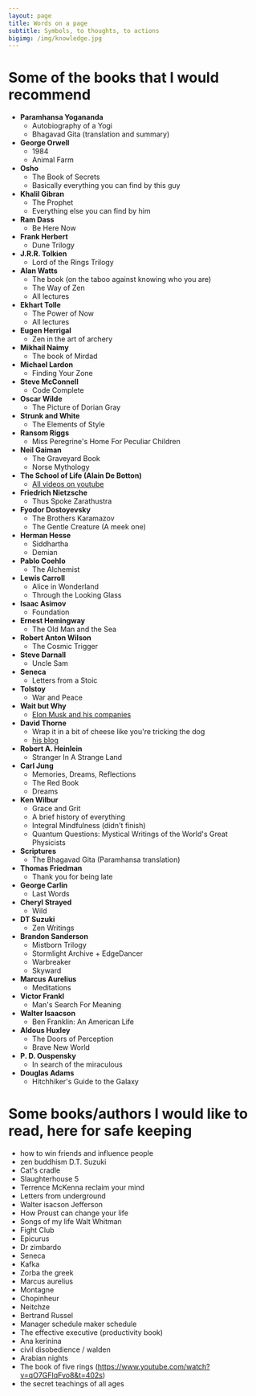 ```yaml
---
layout: page
title: Words on a page
subtitle: Symbols, to thoughts, to actions
bigimg: /img/knowledge.jpg
---
```

# Some of the books that I would recommend

* **Paramhansa Yogananda**
  * Autobiography of a Yogi
  * Bhagavad Gita (translation and summary)
* **George Orwell**
  * 1984
  * Animal Farm
* **Osho**
  * The Book of Secrets
  * Basically everything you can find by this guy
* **Khalil Gibran**
  * The Prophet
  * Everything else you can find by him
* **Ram Dass**
  * Be Here Now
* **Frank Herbert**
  * Dune Trilogy
* **J.R.R. Tolkien**
  * Lord of the Rings Trilogy
* **Alan Watts**
  * The book (on the taboo against knowing who you are)
  * The Way of Zen
  * All lectures
* **Ekhart Tolle**
  * The Power of Now
  * All lectures
* **Eugen Herrigal**  
  * Zen in the art of archery
* **Mikhail Naimy**
  * The book of Mirdad
* **Michael Lardon**
  * Finding Your Zone
* **Steve McConnell**
  * Code Complete
* **Oscar Wilde**
  * The Picture of Dorian Gray
* **Strunk and White**
  * The Elements of Style
* **Ransom Riggs** 
  * Miss Peregrine's Home For Peculiar Children
* **Neil Gaiman**
  * The Graveyard Book
  * Norse Mythology
* **The School of Life (Alain De Botton)**
  * [All videos on youtube](https://www.youtube.com/user/schooloflifechannel)
* **Friedrich Nietzsche**
  * Thus Spoke Zarathustra
* **Fyodor Dostoyevsky**
  * The Brothers Karamazov
  * The Gentle Creature (A meek one)
* **Herman Hesse**
  * Siddhartha 
  * Demian
* **Pablo Coehlo**
  * The Alchemist
* **Lewis Carroll**
  * Alice in Wonderland
  * Through the Looking Glass
* **Isaac Asimov**
  * Foundation
* **Ernest Hemingway**
  * The Old Man and the Sea
* **Robert Anton Wilson**
  * The Cosmic Trigger
* **Steve Darnall**
  * Uncle Sam
* **Seneca**
  * Letters from a Stoic
* **Tolstoy**
  * War and Peace
* **Wait but Why**
  * [Elon Musk and his companies](https://waitbutwhy.com/2017/03/elon-musk-post-series.html)
* **David Thorne**
  * Wrap it in a bit of cheese like you're tricking the dog
  * [his blog](http://www.27bslash6.com/)
* **Robert A. Heinlein**
  * Stranger In A Strange Land
* **Carl Jung**
  * Memories, Dreams, Reflections
  * The Red Book
  * Dreams
* **Ken Wilbur**
  * Grace and Grit
  * A brief history of everything
  * Integral Mindfulness (didn't finish)
  * Quantum Questions: Mystical Writings of the World's Great Physicists
* **Scriptures**
  * The Bhagavad Gita (Paramhansa translation)
* **Thomas Friedman**
  * Thank you for being late
* **George Carlin**
  * Last Words
* **Cheryl Strayed**
  * Wild
* **DT Suzuki**
  * Zen Writings
* **Brandon Sanderson**
  * Mistborn Trilogy
  * Stormlight Archive + EdgeDancer
  * Warbreaker
  * Skyward
* **Marcus Aurelius**
  * Meditations
* **Victor Frankl**
  * Man's Search For Meaning
* **Walter Isaacson**
  * Ben Franklin: An American Life
* **Aldous Huxley**
  * The Doors of Perception
  * Brave New World
* **P. D. Ouspensky**
  * In search of the miraculous
* **Douglas Adams**
  * Hitchhiker's Guide to the Galaxy


# Some books/authors I would like to read, here for safe keeping

* how to win friends and influence people
* zen buddhism D.T. Suzuki
* Cat's cradle
* Slaughterhouse 5
* Terrence McKenna reclaim your mind
* Letters from underground
* Walter isacson Jefferson
* How Proust can change your life
* Songs of my life Walt Whitman
* Fight Club
* Epicurus
* Dr zimbardo
* Seneca
* Kafka
* Zorba the greek
* Marcus aurelius
* Montagne
* Chopinheur
* Neitchze
* Bertrand Russel
* Manager schedule maker schedule
* The effective executive (productivity book)
* Ana kerinina
* civil disobedience / walden
* Arabian nights
* The book of five rings (https://www.youtube.com/watch?v=qO7GFIqFvo8&t=402s)
* the secret teachings of all ages
